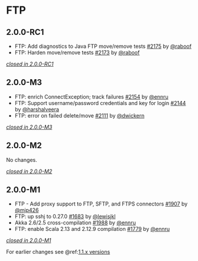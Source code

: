 # FTP

## 2.0.0-RC1

- FTP: Add diagnostics to Java FTP move/remove tests [#2175](https://github.com/akka/alpakka/issues/2175) by [@raboof](https://github.com/raboof)
- FTP: Harden move/remove tests [#2173](https://github.com/akka/alpakka/issues/2173) by [@raboof](https://github.com/raboof)

[*closed in 2.0.0-RC1*](https://github.com/akka/alpakka/issues?q=is%3Aclosed+milestone%3A2.0.0-RC1+label%3Ap%3Aftp)


## 2.0.0-M3

- FTP: enrich ConnectException; track failures [#2154](https://github.com/akka/alpakka/issues/2154) by [@ennru](https://github.com/ennru)
- FTP: Support username/password credentials and key for login [#2144](https://github.com/akka/alpakka/issues/2144) by [@harshalveera](https://github.com/harshalveera)
- FTP: error on failed delete/move [#2111](https://github.com/akka/alpakka/issues/2111) by [@dwickern](https://github.com/dwickern)

[*closed in 2.0.0-M3*](https://github.com/akka/alpakka/issues?q=is%3Aclosed+milestone%3A2.0.0-M3+label%3Ap%3Aftp)


## 2.0.0-M2

No changes.

[*closed in 2.0.0-M2*](https://github.com/akka/alpakka/issues?q=is%3Aclosed+milestone%3A2.0.0-M2+label%3Ap%3Aftp)


## 2.0.0-M1

- FTP - Add proxy support to FTP, SFTP, and FTPS connectors [#1907](https://github.com/akka/alpakka/pull/1907) by [@mjp426](https://github.com/mjp426)
- FTP: up sshj to 0.27.0 [#1683](https://github.com/akka/alpakka/pull/1683) by [@lewisjkl](https://github.com/lewisjkl)
- Akka 2.6/2.5 cross-compilation [#1988](https://github.com/akka/alpakka/issues/1988) by [@ennru](https://github.com/ennru)
- FTP: enable Scala 2.13 and 2.12.9 compilation [#1779](https://github.com/akka/alpakka/pull/1779) by [@ennru](https://github.com/ennru)

[*closed in 2.0.0-M1*](https://github.com/akka/alpakka/issues?q=is%3Aclosed+milestone%3A2.0.0-M1+label%3Ap%3Aftp)

For earlier changes see @ref:[1.1.x versions](../1.1.x/ftp.md)
